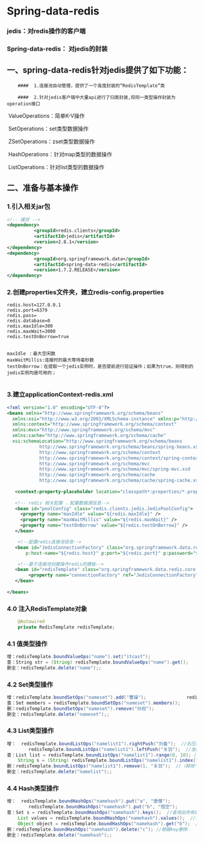 # Spring-data-redis

### jedis：对redis操作的客户端

### Spring-data-redis： 对jedis的封装

## 一、spring-data-redis针对jedis提供了如下功能：

        ####  1.连接池自动管理，提供了一个高度封装的“RedisTemplate”类
    
        ####  2.针对jedis客户端中大量api进行了归类封装,将同一类型操作封装为operation接口

​         ValueOperations：简单K-V操作

​         SetOperations：set类型数据操作

​         ZSetOperations：zset类型数据操作

​         HashOperations：针对map类型的数据操作

​         ListOperations：针对list类型的数据操作

## 二、准备与基本操作

### 1.引入相关jar包

```xml
<!-- 缓存 -->
<dependency> 
		  <groupId>redis.clients</groupId> 
		  <artifactId>jedis</artifactId> 
		  <version>2.8.1</version> 
</dependency> 
<dependency> 
		  <groupId>org.springframework.data</groupId> 
		  <artifactId>spring-data-redis</artifactId> 
		  <version>1.7.2.RELEASE</version> 
</dependency>

```

### 2.创建properties文件夹，建立redis-config.properties

```properties
redis.host=127.0.0.1 
redis.port=6379 
redis.pass= 
redis.database=0 
redis.maxIdle=300 
redis.maxWait=3000 
redis.testOnBorrow=true 


maxIdle ：最大空闲数
maxWaitMillis:连接时的最大等待毫秒数
testOnBorrow：在提取一个jedis实例时，是否提前进行验证操作；如果为true，则得到的jedis实例均是可用的；


```

### 3.建立applicationContext-redis.xml

```xml
<?xml version="1.0" encoding="UTF-8"?> 
<beans xmlns="http://www.springframework.org/schema/beans" 
  xmlns:xsi="http://www.w3.org/2001/XMLSchema-instance" xmlns:p="http://www.springframework.org/schema/p" 
  xmlns:context="http://www.springframework.org/schema/context" 
  xmlns:mvc="http://www.springframework.org/schema/mvc" 
  xmlns:cache="http://www.springframework.org/schema/cache"
  xsi:schemaLocation="http://www.springframework.org/schema/beans   
            http://www.springframework.org/schema/beans/spring-beans.xsd   
            http://www.springframework.org/schema/context   
            http://www.springframework.org/schema/context/spring-context.xsd   
            http://www.springframework.org/schema/mvc   
            http://www.springframework.org/schema/mvc/spring-mvc.xsd 
            http://www.springframework.org/schema/cache  
            http://www.springframework.org/schema/cache/spring-cache.xsd">  
  
   <context:property-placeholder location="classpath*:properties/*.properties" />   
  
   <!-- redis 相关配置 ，配置数据源信息-->
   <bean id="poolConfig" class="redis.clients.jedis.JedisPoolConfig">  
     <property name="maxIdle" value="${redis.maxIdle}" />   
     <property name="maxWaitMillis" value="${redis.maxWait}" />  
     <property name="testOnBorrow" value="${redis.testOnBorrow}" />  
   </bean>  

    <!--配置redis连接池信息-->
   <bean id="JedisConnectionFactory" class="org.springframework.data.redis.connection.jedis.JedisConnectionFactory" 
       p:host-name="${redis.host}" p:port="${redis.port}" p:password="${redis.pass}" p:pool-config-ref="poolConfig"/>  

    <!--基于连接池创建操作redis的模板-->
   <bean id="redisTemplate" class="org.springframework.data.redis.core.RedisTemplate">  
    	<property name="connectionFactory" ref="JedisConnectionFactory" />  
   </bean>  
      
</beans>  
```

### 4.0 注入RedisTemplate对象

```java
	@Autowired
	private RedisTemplate redisTemplate;	
```

### 4.1 值类型操作

```java
增：redisTemplate.boundValueOps("name").set("itcast");
查：String str = (String) redisTemplate.boundValueOps("name").get();
删全：redisTemplate.delete("name");;
```

### 4.2 Set类型操作 

```java
增：redisTemplate.boundSetOps("nameset").add("曹操");		        redisTemplate.boundSetOps("nameset").add("刘备");	
查：Set members = redisTemplate.boundSetOps("nameset").members();
删：redisTemplate.boundSetOps("nameset").remove("孙权");
删全：redisTemplate.delete("nameset");;
```

### 4.3 List类型操作

```java
增：	redisTemplate.boundListOps("namelist1").rightPush("刘备");  //右压栈
		redisTemplate.boundListOps("namelist1").leftPush("关羽");  //坐压栈
查：List list = redisTemplate.boundListOps("namelist1").range(0, 10); //（起始索引，显示个数）
	String s = (String) redisTemplate.boundListOps("namelist1").index(1); // 根据索引查询
删：redisTemplate.boundListOps("namelist1").remove(1, "关羽");  //（移除个数，要移除的元素）
删全：redisTemplate.delete("namelist");;
```

### 4.4 Hash类型操作

```java
增：	redisTemplate.boundHashOps("namehash").put("a", "唐僧");
		redisTemplate.boundHashOps("namehash").put("b", "悟空");
查：Set s = redisTemplate.boundHashOps("namehash").keys();  //查询出所有的key
	List values = redisTemplate.boundHashOps("namehash").values();  //查询出所有的值
	Object object = redisTemplate.boundHashOps("namehash").get("b");  //根据key找值
删：redisTemplate.boundHashOps("namehash").delete("c"); //根据key删除
删全：redisTemplate.delete("namehash");;
```

